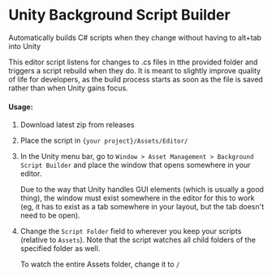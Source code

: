 # Unity Background Script Builder
Automatically builds C# scripts when they change without having to alt+tab into Unity


This editor script listens for changes to .cs files in tthe provided folder and triggers
a script rebuild when they do. It is meant to slightly improve quality of life for developers,
as the build process starts as soon as the file is saved rather than when Unity gains focus.

#### Usage:
1) Download latest zip from releases

2) Place the script in `{your project}/Assets/Editor/`

3) In the Unity menu bar, go to `Window > Asset Management > Background Script Builder` and place
   the window that opens somewhere in your editor.

   Due to the way that Unity handles GUI elements (which is usually a good thing), the window
   must exist somewhere in the editor for this to work (eg, it has to exist as a tab somewhere
   in your layout, but the tab doesn't need to be open).

4) Change the `Script Folder` field to wherever you keep your scripts (relative to `Assets`).
   Note that the script watches all child folders of the specified folder as well.
   
   To watch the entire Assets folder, change it to `/`
